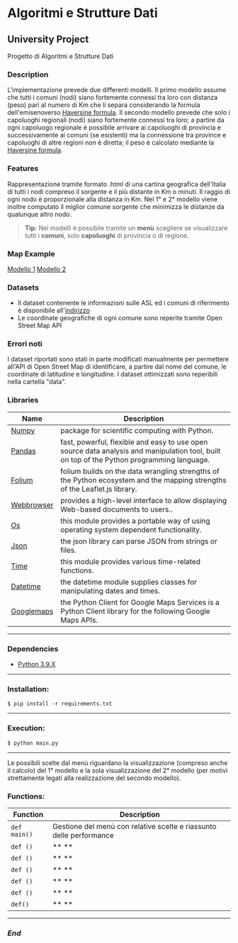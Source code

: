 # Algoritmi e Strutture Dati
## University Project
Progetto di Algoritmi e Strutture Dati

### Description
L'implementazione prevede due differenti modelli. Il primo modello assume che tutti i comuni (nodi) siano fortemente connessi tra loro con distanza (peso) pari al numero di Km che li separa considerando la formula dell'emisenoverso [Haversine formula](https://en.wikipedia.org/wiki/Haversine_formula). Il secondo modello prevede che solo i capoluoghi regionali (nodi) siano fortemente connessi tra loro; a partire da ogni capoluogo regionale è possibile arrivare ai capoluoghi di provincia e successivamente ai comuni (se esistenti) ma la connessione tra province e capoluoghi di altre regioni non è diretta; il peso è calcolato mediante la [Haversine formula](https://en.wikipedia.org/wiki/Haversine_formula).

### Features
Rappresentazione tramite formato .html di una cartina geografica dell'Italia di tutti i nodi compreso il sorgente e il più distante in Km o minuti. Il raggio di ogni nodo è proporzionale alla distanza in Km. Nel 1° e 2° modello viene inoltre computato il miglior comune sorgente che minimizza le distanze da qualunque altro nodo.
> **Tip:** Nei modelli è possibile tramite un **menù** scegliere se visualizzare tutti i **comuni**, solo **capoluoghi** di provincia o di regione.

### Map Example
[Modello 1](https://matteofasulo.github.io/Algos/result/first_model.html)
[Modello 2](https://matteofasulo.github.io/Algos/result/second_model.html)

### Datasets
- Il dataset contenente le informazioni sulle ASL ed i comuni di riferimento è disponibile all'[indirizzo](https://www.salute.gov.it/portale/documentazione/p6_2_8_1_1.jsp?lingua=italiano&id=16)
- Le coordinate geografiche di ogni comune sono reperite tramite Open Street Map API

### Errori noti
I dataset riportati sono stati in parte modificati manualmente per permettere all'API di Open Street Map di identificare, a partire dal nome del comune, le coordinate di latitudine e longitudine. I dataset ottimizzati sono reperibili nella cartella "data".


### Libraries

| Name | Description |
| ------------- | ------------------------------ |
| [Numpy] | package for scientific computing with Python.
| [Pandas]| fast, powerful, flexible and easy to use open source data analysis and manipulation tool, built on top of the Python programming language.
| [Folium]| folium builds on the data wrangling strengths of the Python ecosystem and the mapping strengths of the Leaflet.js library.
| [Webbrowser]| provides a high-level interface to allow displaying Web-based documents to users..
| [Os]| this module provides a portable way of using operating system dependent functionality.
| [Json]| the json library can parse JSON from strings or files.
| [Time]| this module provides various time-related functions.
| [Datetime]| the datetime module supplies classes for manipulating dates and times.
|[Googlemaps]| the Python Client for Google Maps Services is a Python Client library for the following Google Maps APIs.


---
### Dependencies
- [Python 3.9.X]
---
### Installation:
```
$ pip install -r requirements.txt
```
----
### Execution:

```
$ python main.py
```
----
Le possibili scelte dal menù riguardano la visualizzazione (compreso anche il calcolo) del 1° modello e la sola visualizzazione del 2° modello (per motivi strettamente legati alla realizzazione del secondo modello).

### Functions:                
         
| Function                   | Description                    |
| -------------------------- | ------------------------------ |
| `def main()`                       |Gestione del menù con relative scelte e riassunto delle performance|
| `def ()`              |** **|
| `def ()`             | ** **|
| `def ()`                 | ** **|
| `def ()`                     | ** **|
| `def ()`               | ** **|
| `def()`             | ** **|

----

### *End*

[Python 3.9.X]: <https://www.python.org/downloads/>
[time]: <http://robyp.x10host.com/3/time.html#loaded>
[datetime]: <https://docs.python.org/3/library/datetime.html> 
[os]: <https://docs.python.org/3.8/library/os.html>
[json]: <https://docs.python.org/3.8/library/json.html>
[Numpy]: <https://numpy.org/install/>
[Pandas]: <https://pandas.pydata.org/>
[Folium]: <https://python-visualization.github.io/folium/>
[Webbrowser]: <https://docs.python.org/3/library/webbrowser.html>
[googlemaps]: <https://pypi.org/project/googlemaps/>
